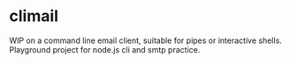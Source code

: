 # climail
WIP on a command line email client, suitable for pipes or interactive shells. Playground project for node.js cli and smtp practice.
